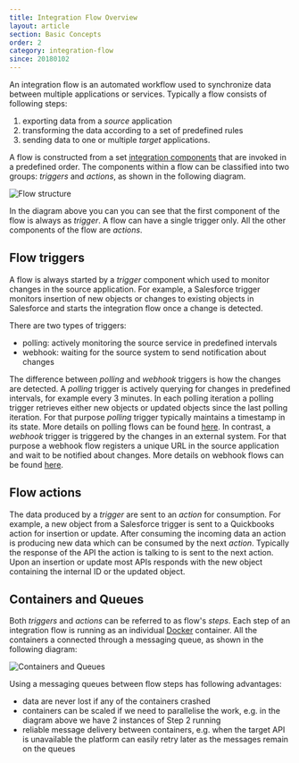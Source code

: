 ```yaml
---
title: Integration Flow Overview
layout: article
section: Basic Concepts
order: 2
category: integration-flow
since: 20180102
---
```


An integration flow is an automated workflow used to synchronize data between multiple applications or services.
Typically a flow consists of following steps:

1. exporting data from a *source* application
2. transforming the data according to a set of predefined rules
3. sending data to one or multiple *target* applications.

A flow is constructed from a set [integration components](integration-component) that are invoked in a predefined order.
The components within a flow can be classified into two groups: *triggers* and *actions*, as shown in the following diagram.

![Flow structure](/assets/img/getting-started/integration-flow/flow-trigger-actions.png "Flow structure")

In the diagram above you can you can see that the first component of the flow is always as *trigger*.
A flow can have a single trigger only. All the other components of the flow are *actions*.

## Flow triggers

A flow is always started by a *trigger* component which used to monitor changes in the source application. For example, a Salesforce
trigger monitors insertion of new objects or changes to existing objects in Salesforce and starts the integration flow
once a change is detected.

There are two types of triggers:

* polling: actively monitoring the source service in predefined intervals
* webhook: waiting for the source system to send notification about changes


The difference between *polling* and *webhook* triggers is how the changes are detected. A *polling* trigger is actively
querying for changes in predefined intervals, for example every 3 minutes. In each polling iteration a polling trigger
retrieves either new objects or updated objects since the last polling iteration. For that purpose *polling* trigger typically
maintains a timestamp in its state. More details on polling flows can be found [here](first-flow). In contrast, a *webhook* trigger
is triggered by the changes in an external system. For that purpose a webhook flow registers a unique URL in the source application
and wait to be notified about changes. More details on webhook flows can be found [here](webhooks-flow).


## Flow actions

The data produced by a *trigger* are sent to an *action* for consumption. For example, a new object from a Salesforce
trigger is sent to a Quickbooks action for insertion or update. After consuming the incoming data an action
is producing new data which can be consumed by the next *action*. Typically the response of the API the action is talking to
is sent to the next action. Upon an insertion or update most APIs responds with the new object containing the internal ID or the updated object.

## Containers and Queues

Both *triggers* and *actions* can be referred to as flow's *steps*. Each step of an integration flow is running as an individual [Docker](https://www.docker.com/) container.
All the containers a connected through a messaging queue, as shown in the following diagram:

![Containers and Queues](/assets/img/getting-started/integration-flow/flow-steps-queues.png "Containers and Queues")

Using a messaging queues between flow steps has following advantages:

* data are never lost if any of the containers crashed
* containers can be scaled if we need to parallelise the work, e.g. in the diagram above we have 2 instances of Step 2 running
* reliable message delivery between containers, e.g. when the target API is unavailable the platform can easily retry later as the messages remain on the queues
